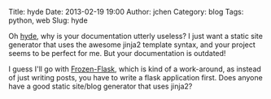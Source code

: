 Title: hyde
Date: 2013-02-19 19:00
Author: jchen
Category: blog
Tags: python, web
Slug: hyde

Oh [hyde][], why is your documentation utterly useless? I just want a
static site generator that uses the awesome jinja2 template syntax, and
your project seems to be perfect for me. But your documentation is
outdated!

I guess I'll go with [Frozen-Flask][], which is kind of a work-around,
as instead of just writing posts, you have to write a flask application
first. Does anyone have a good static site/blog generator that uses
jinja2?

  [hyde]: http://ringce.com/hyde
  [Frozen-Flask]: http://pythonhosted.org/Frozen-Flask/

